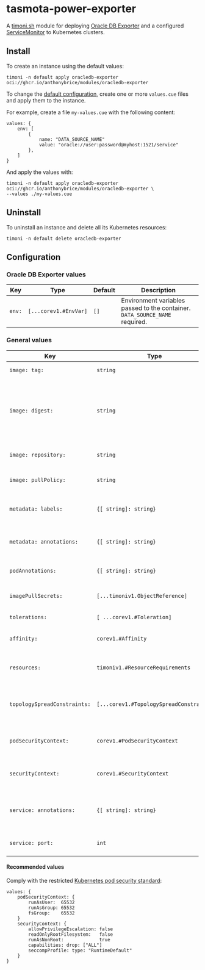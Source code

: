 # tasmota-power-exporter

A [timoni.sh](http://timoni.sh) module for deploying [Oracle DB Exporter](https://github.com/iamseth/oracledb_exporter) and a configured [ServiceMonitor](https://github.com/prometheus-operator/prometheus-operator/blob/main/Documentation/api.md#monitoring.coreos.com/v1.ServiceMonitor) to Kubernetes clusters.

## Install

To create an instance using the default values:

```shell
timoni -n default apply oracledb-exporter oci://ghcr.io/anthonybrice/modules/oracledb-exporter
```

To change the [default configuration](#configuration),
create one or more `values.cue` files and apply them to the instance.

For example, create a file `my-values.cue` with the following content:

```cue
values: {
	env: [
		{
			name: "DATA_SOURCE_NAME"
			value: "oracle://user:password@myhost:1521/service"
		},
	]
}
```

And apply the values with:

```shell
timoni -n default apply oracledb-exporter oci://ghcr.io/anthonybrice/modules/oracledb-exporter \
--values ./my-values.cue
```

## Uninstall

To uninstall an instance and delete all its Kubernetes resources:

```shell
timoni -n default delete oracledb-exporter
```

## Configuration

### Oracle DB Exporter values

| Key    | Type                  | Default | Description                                                          |
|--------|-----------------------|---------|----------------------------------------------------------------------|
| `env:` | `[...corev1.#EnvVar]` | `[]`    | Environment variables passed to the container. `DATA_SOURCE_NAME` required. |

### General values

| Key                          | Type                                    | Default                                   | Description                                                                                                                                  |
|------------------------------|-----------------------------------------|-------------------------------------------|----------------------------------------------------------------------------------------------------------------------------------------------|
| `image: tag:`                | `string`                                | `<latest version>`                        | Container image tag                                                                                                                          |
| `image: digest:`             | `string`                                | `<latest digest>`                         | Container image digest, takes precedence over `tag` when specified                                                                           |
| `image: repository:`         | `string`                                | `ghcr.io/iamseth/oracledb_exporter` | Container image repository                                                                                                                   |
| `image: pullPolicy:`         | `string`                                | `IfNotPresent`                            | [Kubernetes image pull policy](https://kubernetes.io/docs/concepts/containers/images/#image-pull-policy)                                     |
| `metadata: labels:`          | `{[ string]: string}`                   | `{}`                                      | Common labels for all resources                                                                                                              |
| `metadata: annotations:`     | `{[ string]: string}`                   | `{}`                                      | Common annotations for all resources                                                                                                         |
| `podAnnotations:`            | `{[ string]: string}`                   | `{}`                                      | Annotations applied to pods                                                                                                                  |
| `imagePullSecrets:`          | `[...timoniv1.ObjectReference]`         | `[]`                                      | [Kubernetes image pull secrets](https://kubernetes.io/docs/concepts/containers/images/#specifying-imagepullsecrets-on-a-pod)                 |
| `tolerations:`               | `[ ...corev1.#Toleration]`              | `[]`                                      | [Kubernetes toleration](https://kubernetes.io/docs/concepts/scheduling-eviction/taint-and-toleration)                                        |
| `affinity:`                  | `corev1.#Affinity`                      | `{}`                                      | [Kubernetes affinity and anti-affinity](https://kubernetes.io/docs/concepts/scheduling-eviction/assign-pod-node/#affinity-and-anti-affinity) |
| `resources:`                 | `timoniv1.#ResourceRequirements`        | `{}`                                      | [Kubernetes resource requests and limits](https://kubernetes.io/docs/concepts/configuration/manage-resources-containers)                     |
| `topologySpreadConstraints:` | `[...corev1.#TopologySpreadConstraint]` | `[]`                                      | [Kubernetes pod topology spread constraints](https://kubernetes.io/docs/concepts/scheduling-eviction/topology-spread-constraints)            |
| `podSecurityContext:`        | `corev1.#PodSecurityContext`            | `{}`                                      | [Kubernetes pod security context](https://kubernetes.io/docs/tasks/configure-pod-container/security-context)                                 |
| `securityContext:`           | `corev1.#SecurityContext`               | `{}`                                      | [Kubernetes container security context](https://kubernetes.io/docs/tasks/configure-pod-container/security-context)                           |
| `service: annotations:`      | `{[ string]: string}`                   | `{}`                                      | Annotations applied to the Kubernetes Service                                                                                                |
| `service: port:`             | `int`                                   | `9161`                                      | Kubernetes Service HTTP port                                                                                                                 |

#### Recommended values

Comply with the restricted [Kubernetes pod security standard](https://kubernetes.io/docs/concepts/security/pod-security-standards/):

```cue
values: {
	podSecurityContext: {
		runAsUser:  65532
		runAsGroup: 65532
		fsGroup:    65532
	}
	securityContext: {
		allowPrivilegeEscalation: false
		readOnlyRootFilesystem:   false
		runAsNonRoot:             true
		capabilities: drop: ["ALL"]
		seccompProfile: type: "RuntimeDefault"
	}
}
```
